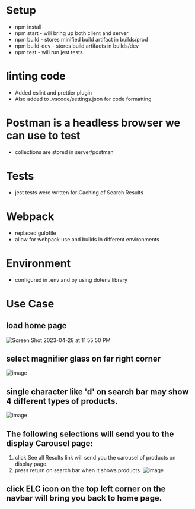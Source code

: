 # Setup

- npm install
- npm start - will bring up both client and server
- npm build - stores minified build artifact in builds/prod
- npm build-dev - stores build artifacts in builds/dev
- npm test - will run jest tests.

# linting code

- Added eslint and prettier plugin
- Also added to .vscode/settings.json for code formatting

# Postman is a headless browser we can use to test

- collections are stored in server/postman

# Tests

- jest tests were written for Caching of Search Results

# Webpack

- replaced gulpfile
- allow for webpack use and builds in different environments

# Environment

- configured in .env and by using dotenv library

# Use Case

## load home page
![Screen Shot 2023-04-28 at 11 55 50 PM](https://user-images.githubusercontent.com/36891099/235282541-c74f7e06-d9de-4e8a-95bd-048d5b773eb6.png)

## select magnifier glass on far right corner
![image](https://user-images.githubusercontent.com/36891099/235282559-0cbf3c5d-60bb-48cd-8d9f-8c53a217df72.png)

## single character like 'd' on search bar may show 4 different types of products.
![image](https://user-images.githubusercontent.com/36891099/235282577-f741441e-0fa9-4cb4-b334-d041e99a235f.png)

## The following selections will send you to the display Carousel page:
   1. click See all Results link will send you the carousel of products on display page.
   2. press return on search bar when it shows products.
![image](https://user-images.githubusercontent.com/36891099/235282758-8955117b-bed4-4449-ac24-9c73d22c4a62.png)


## click ELC icon on the top left corner on the navbar will bring you back to home page.

